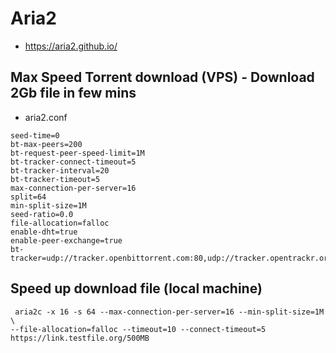 # Aria2
- https://aria2.github.io/

## Max Speed Torrent download (VPS) - Download 2Gb file in few mins
- aria2.conf
```
seed-time=0
bt-max-peers=200
bt-request-peer-speed-limit=1M
bt-tracker-connect-timeout=5
bt-tracker-interval=20
bt-tracker-timeout=5
max-connection-per-server=16
split=64
min-split-size=1M
seed-ratio=0.0
file-allocation=falloc
enable-dht=true
enable-peer-exchange=true
bt-tracker=udp://tracker.openbittorrent.com:80,udp://tracker.opentrackr.org:1337,udp://tracker.coppersurfer.tk:6969
```

## Speed up download file (local machine)
```
 aria2c -x 16 -s 64 --max-connection-per-server=16 --min-split-size=1M \
--file-allocation=falloc --timeout=10 --connect-timeout=5 https://link.testfile.org/500MB
```
